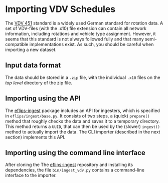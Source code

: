 # Importing VDV Schedules

The [VDV 451](https://www.vdv.de/vdv-schrift-451.pdfx) standard is a widely used German standard for rotation data. A set of VDV-files (with the .x10) file extension can contain all network information, including rotations and vehicle type assignment. However, it seems that this standard is not always followed fully and that many semi-compatible implementations exist. As such, you should be careful when importing a new dataset.

## Input data format

The data should be stored in a `.zip` file, with the individual `.x10` files on the *top level* directory of the zip file.

## Importing using the API

The [eflips-ingest](https://github.com/mpm-tu-berlin/eflips-ingest) package includes an API for ingesters, which is specified in `eflips/ingest/base.py`. It consists of two steps, a (quick) `prepare()` method that roughly checks the data and saves it to a temporary directory. This method returns a `UUID`, that can then be used by the (slower) `ingest()` method to actually import the data. The CLI importer (described in the next section) implements this API.

## Importing using the command line interface

After cloning the The [eflips-ingest](https://github.com/mpm-tu-berlin/eflips-ingest) repository and installing its dependencies, the file `bin/ingest_vdv.py` contains a command-line interface to the importer.